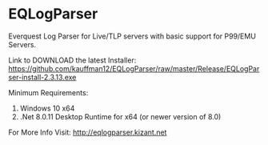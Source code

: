 # EQLogParser
Everquest Log Parser for Live/TLP servers with basic support for P99/EMU Servers.

Link to DOWNLOAD the latest Installer:</br>
https://github.com/kauffman12/EQLogParser/raw/master/Release/EQLogParser-install-2.3.13.exe

Minimum Requirements:
1. Windows 10 x64
2. .Net 8.0.11 Desktop Runtime for x64 (or newer version of 8.0)

For More Info Visit:
http://eqlogparser.kizant.net
